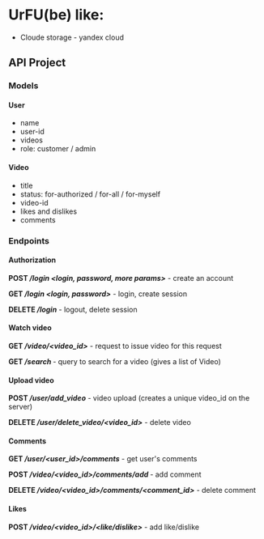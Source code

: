 # UrFU(be) like:
* Cloude storage - yandex cloud

## API Project
### Models
#### User

- name
- user-id
- videos
- role: customer / admin

#### Video

- title
- status: for-authorized / for-all / for-myself
- video-id
- likes and dislikes
- comments

### Endpoints

#### Authorization
**POST _/login <login, password, more params>_** - create an account

**GET _/login <login, password>_** - login, create session

**DELETE _/login_** - logout, delete session

#### Watch video
**GET _/video/<video_id>_** - request to issue video for this request

**GET _/search <text of request>_** - query to search for a video (gives a list of Video)

#### Upload video
**POST _/user/add_video_** - video upload (creates a unique video_id on the server)

**DELETE _/user/delete_video/<video_id>_** - delete video 

#### Comments
**GET _/user/<user_id>/comments_** - get user's comments 

**POST _/video/<video_id>/comments/add <comment text>_** - add comment

**DELETE _/video/<video_id>/comments/<comment_id>_** - delete comment

#### Likes
**POST _/video/<video_id>/<like/dislike>_** - add like/dislike
